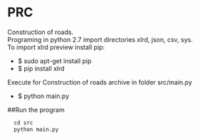 # PRC

Construction of roads. </br>
Programing in python 2.7 import directories xlrd, json, csv, sys. </br>
To import xlrd preview install pip: 
<ul>
<li>$ sudo apt-get install pip 
<li>$ pip install xlrd
</ul>

Execute for Construction of roads archive in folder src/main.py 
<ul>
<li>$ python main.py
</ul>

##Run the program

```python
  cd src
  python main.py 
```

